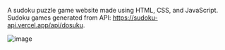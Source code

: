 A sudoku puzzle game website made using HTML, CSS, and JavaScript. Sudoku games generated from API: https://sudoku-api.vercel.app/api/dosuku.

![image](https://github.com/user-attachments/assets/5f571129-483f-4fc0-a5dc-27294f352dbe)
